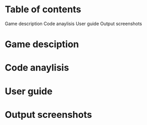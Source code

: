 # Table of contents
Game description
Code anaylisis
User guide
Output screenshots
# Game desciption
# Code anaylisis
# User guide
# Output screenshots
